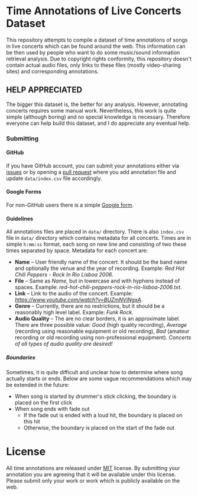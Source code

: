 # Time Annotations of Live Concerts Dataset

This repository attempts to compile a dataset of time annotations of songs in live concerts which can be found around
the web. This information can be then used by people who want to do some music/sound information retrieval analysis. Due
to copyright rights conformity, this repository doesn't contain actual audio files, only links to these files (mostly
video-sharing sites) and corresponding annotations.

## HELP APPRECIATED

The bigger this dataset is, the better for any analysis. However, annotating concerts requires some manual work.
Nevertheless, this work is quite simple (although boring) and no special knowledge is necessary. Therefore everyone can
help build this dataset, and I do appreciate any eventual help.

### Submitting

#### GitHub

If you have GitHub account, you can submit your annotations either via
[issues](https://github.com/pnevyk/time-annotations-of-live-concerts-dataset/issues) or by opening a
[pull request](https://github.com/pnevyk/time-annotations-of-live-concerts-dataset/pulls) where you add annotation file
and update `data/index.csv` file accordingly.

#### Google Forms

For non-GitHub users there is a simple [Google form](https://goo.gl/forms/GRxmIRuDcRC9bzFd2).

#### Guidelines

All annotations files are placed in `data/` directory. There is also `index.csv` file in `data/` directory which
contains metadata for all concerts. Times are in simple `h:mm:ss` format, each song on new line and consisting of two
these times separated by space. Metadata for each concert are:

* **Name** &ndash; User friendly name of the concert. It should be the band name and optionally the venue and the year
of recording. Example: *Red Hot Chili Peppers - Rock In Rio Lisboa 2006*.
* **File** &ndash; Same as *Name*, but in lowercase and with hyphens instead of spaces. Example:
*red-hot-chili-peppers-rock-in-rio-lisboa-2006.txt*.
* **Link** &ndash; Link to the audio of the concert. Example: *https://www.youtube.com/watch?v=BUZmNViNgxA*.
* **Genre** &ndash; Currently, there are no restrictions, but it should be a reasonably high level label. Example:
*Funk Rock*.
* **Audio Quality** &ndash; The are no clear borders, it is an approximate label. There are three possible value:
*Good* (high quality recording), *Average* (recording using reasonable equipment or old recording), *Bad* (amateur
recording or old recording using non-professional equipment). *Concerts of all types of audio quality are desired!*

##### Boundaries

Sometimes, it is quite difficult and unclear how to determine where song actually starts or ends. Below are some vague
recommendations which may be extended in the future:

* When song is started by drummer's stick clicking, the boundary is placed on the first click
* When song ends with fade out
  * If the fade out is ended with a loud hit, the boundary is placed on this hit
  * Otherwise, the boundary is placed on the start of the fade out

# License

All time annotations are released under [MIT](./LICENSE) license. By submitting your annotation you are agreeing that it
will be available under this license. Please submit only your work or work which is publicly available on the web.
